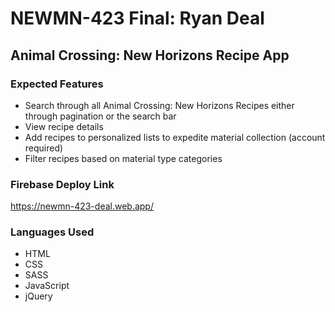 # NEWMN-423 Final: Ryan Deal

## Animal Crossing: New Horizons Recipe App

### Expected Features

- Search through all Animal Crossing: New Horizons Recipes either through pagination or the search bar
- View recipe details
- Add recipes to personalized lists to expedite material collection (account required)
- Filter recipes based on material type categories

### Firebase Deploy Link

https://newmn-423-deal.web.app/

### Languages Used

- HTML
- CSS
- SASS
- JavaScript
- jQuery
